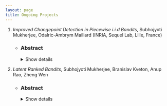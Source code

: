 ```yaml
---
layout: page
title: Ongoing Projects
---
```


1. *Improved Changepoint Detection in Piecewise i.i.d Bandits*, Subhojyoti Mukherjee, Odalric-Ambrym Maillard (INRIA, Sequel Lab, Lille, France)

   * ### Abstract ###
   
      <details>
        <summary>
          Show details
        </summary>
          <p> We consider the setup of stochastic multi-armed bandits in the case when reward distributions are piecewise i.i.d. with unknown changepoints. Out of generality, we assume the reward distributions to be bounded and thus do not restrict to specific parametric exponential families. Due to the regret minimization objective, we study the change of mean, in the context when not only the change times are unknown, but also the mean before and after any change. We focus on the case when changes happen simultaneously on all arms, and in stark contrast with the existing literature, we target gap-dependent (as opposed to only gap-independent) regret bounds involving the magnitude of changes and optimality-gaps. We introduce two simple adaptations of UCB-strategies that employ scan-statistics in order to actively detect the changepoints, without knowing in advance the number of changepoints G. We also derive gap-independent regret bounds. The first strategy UCB-CPD does not know the time horizon T and achieve a O(√(GT)log T) regret bound, while the second strategy ImpCPD makes use of the knowledge of T to remove the log T dependency thereby closing an important gap with respect to the lower bound. Empirically, ImpCPD outperforms most of the passive and adaptive algorithms except the oracle-based algorithms that have access to the exact changepoints in all the considered environments.</p>
      </details>
    
2. *Latent Ranked Bandits*, Subhojyoti Mukherjee, Branislav Kveton, Anup Rao, Zheng Wen

   * ### Abstract ###
   
      <details>
        <summary>
          Show details
        </summary>
          <p> We study the problem of learning personalized ranked lists of diverse items for multiple users, from sequential observations of user preferences. The user-item preference matrix is non-negative and low-rank. Existing methods for solving similar problems are based on reconstructing the preference matrix from its noisy observations using matrix factorization techniques, and typically require strong assumptions on the reconstructed matrix. We depart from this standard approach and consider a family of low-rank matrices, where the set of most preferred items of all users is small and can be learned efficiently. Then we learn to present this set to each user in a personalized manner, in the order of the descending preferences of the user. We propose a computationally efficient algorithm that implements this procedure, and prove a sublinear bound on its n-step regret. We evaluate the algorithm empirically on several synthetic and real-world datasets. In all experiments, we outperform existing state-of-the-art algorithms. </p>
       </details>
